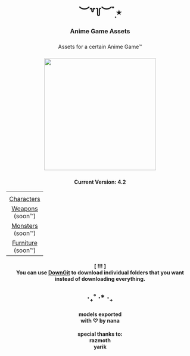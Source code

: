 <h1 align="center">︶꒷꒦︶ ๋࣭ ⭑</h1>

###

<h3 align="center">Anime Game Assets</h3>

###

<p align="center">Assets for a certain Anime Game™</p>

###

<div align="center">
  <img height="300" src="https://external-content.duckduckgo.com/iu/?u=https%3A%2F%2Fi.pinimg.com%2F736x%2Fae%2F6d%2F81%2Fae6d817b74e47879d035b2423c1dd7e2.jpg"  />
</div>

###
<p align="center"><b>Current Version: 4.2</b></p>
<div align="center">
    <table align="center">
        <tr>
            <th> 
        </tr>
        <tr>
            <td align="center"> <a href="https://github.com/ladyfoxpoint/anime-game-assets/tree/main/Characters">Characters</a> </td>
        </tr>
        <tr>
            <td align="center"> <a href="">Weapons</a></br>(soon™) </td>
        </tr>
        <tr>
            <td align="center"> <a href="">Monsters</a></br>(soon™) </td>
        </tr>
        <tr>
            <td align="center"> <a href="">Furniture</a></br>(soon™) </td>
        </tr>
    </table>
</div>

<h4 align="center"> <b>[ !!! ]</b> <br> You can use <a href="https://minhaskamal.github.io/DownGit/">DownGit</a> to download individual folders that you want instead of downloading everything.</h4>

###

<h2 align="center">‧₊˚ ⋅* ‧₊</h2>

###

<h4 align="center">models exported<br>with ♡︎ by nana</h4>
<h4 align="center">special thanks to: <br>razmoth<br>yarik</h4>

<br clear="both">

###